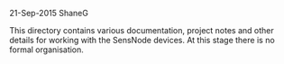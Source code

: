 21-Sep-2015 ShaneG

This directory contains various documentation, project notes and other details
for working with the SensNode devices. At this stage there is no formal organisation.

